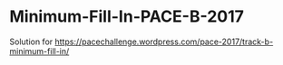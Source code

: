 # Minimum-Fill-In-PACE-B-2017

Solution for https://pacechallenge.wordpress.com/pace-2017/track-b-minimum-fill-in/

